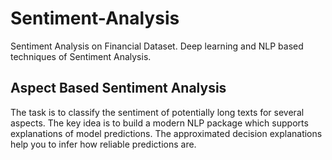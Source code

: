 # Sentiment-Analysis
Sentiment Analysis on Financial Dataset. Deep learning and NLP based techniques of Sentiment Analysis.

## Aspect Based Sentiment Analysis
The task is to classify the sentiment of potentially long texts for several aspects. The key idea is to build a modern NLP package which supports explanations of model predictions. 
The approximated decision explanations help you to infer how reliable predictions are.
